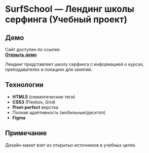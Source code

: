 # SurfSchool — Лендинг школы серфинга (Учебный проект)

## Демо  
Сайт доступен по ссылке:  
[**Открыть демо**](https://annakorotkikh.github.io/SurfSchool/)

Лендинг представляет школу серфинга с информацией о курсах, преподавателях и локациях для занятий.

## Технологии
- **HTML5** (семантические теги)
- **CSS3** (Flexbox, Grid)
- **Pixel-perfect** верстка
- Полная адаптивность (мобильные/десктоп)
- **Figma**

## Примечание
Дизайн-макет взят из открытых источников в учебных целях.
